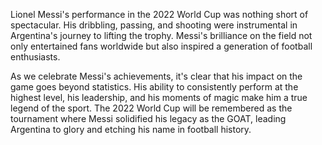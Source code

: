 Lionel Messi's performance in the 2022 World Cup was nothing short of spectacular. His dribbling, passing, and shooting were instrumental in Argentina's journey to lifting the trophy. Messi's brilliance on the field not only entertained fans worldwide but also inspired a generation of football enthusiasts.

As we celebrate Messi's achievements, it's clear that his impact on the game goes beyond statistics. His ability to consistently perform at the highest level, his leadership, and his moments of magic make him a true legend of the sport. The 2022 World Cup will be remembered as the tournament where Messi solidified his legacy as the GOAT, leading Argentina to glory and etching his name in football history.

